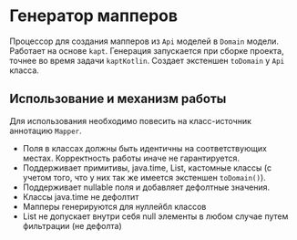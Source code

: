 # Генератор мапперов
Процессор для создания мапперов из `Api` моделей в `Domain` модели.
Работает на основе `kapt`.
Генерация запускается при сборке проекта, точнее во время задачи `kaptKotlin`.
Создает экстеншен `toDomain` у `Api` класса.

## Использование и механизм работы
Для использования необходимо повесить на класс-источник аннотацию `Mapper`.
- Поля в классах должны быть идентичны на соответствующих местах. Корректность работы иначе не гарантируется.
- Поддерживает примитивы, java.time, List, кастомные классы (с учетом того, что у них так же имеется экстеншен `toDomain()`).
- Поддерживает nullable поля и добавляет дефолтные значения.
- Классы java.time не дефолтит
- Мапперы генерируются для нуллейбл классов
- List не допускает внутри себя null элементы в любом случае путем фильтрации (не дефолта)

